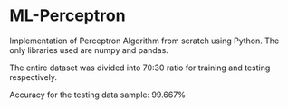 # ML-Perceptron

Implementation of Perceptron Algorithm from scratch using Python.
The only libraries used are numpy and pandas.

The entire dataset was divided into 70:30 ratio for training and testing respectively.

Accuracy for the testing data sample: 99.667%
